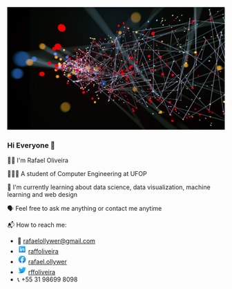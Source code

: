 <img src="https://github.com/raffoliveira/Data_science/blob/main/Icons/datascience.jpg?raw=true" >


### Hi Everyone 👋

👨🏽 I'm Rafael Oliveira

👨🏽‍💻 A student of Computer Engineering at UFOP

🔭 I'm currently learning about data science, data visualization, machine learning and web design

🗣️ Feel free to ask me anything or contact me anytime

📬 How to reach me:

+ 📧 rafaelollywer@gmail.com
+ <img src="https://github.com/raffoliveira/Data_science/blob/main/Icons/icons8-linkedin-64.png?raw=true" width="21" height="21"> [raffoliveira](https://www.linkedin.com/in/raffoliveira/)
+ <img src="https://github.com/raffoliveira/Data_science/blob/main/Icons/icons8-facebook-64.png?raw=true" width="21" height="21"> [rafael.ollywer](https://www.facebook.com/rafael.ollywer/)
+ <img src="https://github.com/raffoliveira/Data_science/blob/main/Icons/icons8-twitter-64.png?raw=true" width="21" height="21"> [rffoliveira](https://twitter.com/rffoliveira)
+ 📞 +55 31 98699 8098






<!--
**raffoliveira/raffoliveira** is a ✨ _special_ ✨ repository because its `README.md` (this file) appears on your GitHub profile.

Here are some ideas to get you started:

- 🔭 I’m currently working on ...
- 🌱 I’m currently learning ...
- 👯 I’m looking to collaborate on ...
- 🤔 I’m looking for help with ...
- 💬 Ask me about ...
- 📫 How to reach me: ...
- 😄 Pronouns: ...
- ⚡ Fun fact: ...
-->

